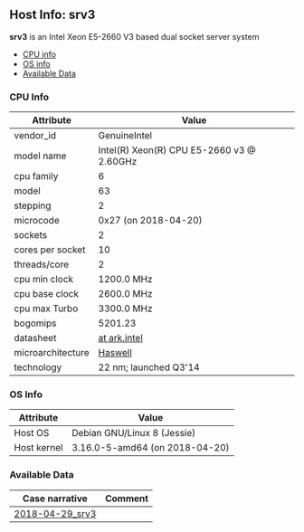 ## Host Info: srv3

**srv3** is an Intel Xeon E5-2660 V3 based dual socket server system

- [CPU info](#user-content-cpu)
- [OS info](#user-content-os)
- [Available Data](#user-content-data)

### <a id="cpu">CPU Info</a>

| Attribute | Value |
| --------- | ----- |
| vendor_id    | GenuineIntel |
| model name   | Intel(R) Xeon(R) CPU E5-2660 v3 @ 2.60GHz |
| cpu family   | 6 |
| model        | 63 |
| stepping     | 2 |
| microcode    | 0x27 (on 2018-04-20) |
| sockets      | 2 |
| cores per socket | 10 |
| threads/core | 2 |
| cpu min clock   | 1200.0 MHz |
| cpu base clock  | 2600.0 MHz |
| cpu max Turbo   | 3300.0 MHz |
| bogomips     | 5201.23 |
| datasheet    | [at ark.intel](https://ark.intel.com/en/products/81706) |
| microarchitecture | [Haswell](https://en.wikipedia.org/wiki/Haswell_(microarchitecture)) |
| technology   | 22 nm; launched Q3'14 |

### <a id="os">OS Info</a>

| Attribute | Value |
| --------- | ----- |
| Host OS      | Debian GNU/Linux 8 (Jessie) |
| Host kernel  | 3.16.0-5-amd64 (on 2018-04-20) |

### <a id="data">Available Data</a>

| Case narrative | Comment |
| -------------- | ------- |
| [2018-04-29_srv3](2018-04-29_srv3.md) |  |
